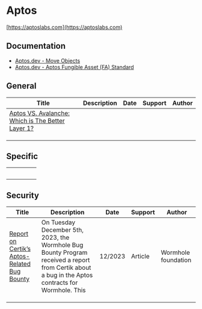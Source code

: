# Aptos

[https://aptoslabs.com](https://aptoslabs.com)

## Documentation

- [Aptos.dev - Move Objects](https://aptos.dev/en/build/smart-contracts/objects)
- [Aptos.dev - Aptos Fungible Asset (FA) Standard](https://aptos.dev/en/build/smart-contracts/fungible-asset)

## General

| Title                                                        | Description | Date | Support | Author |
| ------------------------------------------------------------ | ----------- | ---- | ------- | ------ |
| [Aptos VS. Avalanche: Which is The Better Layer 1?](https://cryptoatlas.net/68-aptos-vs-avalanche-which-is-the-better-layer1.html) |             |      |         |        |
|                                                              |             |      |         |        |
|                                                              |             |      |         |        |
|                                                              |             |      |         |        |

## Specific

|      |      |      |      |      |
| ---- | ---- | ---- | ---- | ---- |
|      |      |      |      |      |
|      |      |      |      |      |
|      |      |      |      |      |
|      |      |      |      |      |
|      |      |      |      |      |

## Security

| Title                                                        | Description                                                  | Date    | Support | Author              |
| ------------------------------------------------------------ | ------------------------------------------------------------ | ------- | ------- | ------------------- |
| [Report on Certik’s Aptos-Related Bug Bounty](https://wormhole.foundation/blog/report-on-certiks-aptos-related-bug-bounty-2) | On Tuesday December 5th, 2023, the Wormhole Bug Bounty Program received a report from Certik about a bug in the Aptos contracts for Wormhole.  This | 12/2023 | Article | Wormhole foundation |
|                                                              |                                                              |         |         |                     |
|                                                              |                                                              |         |         |                     |
|                                                              |                                                              |         |         |                     |